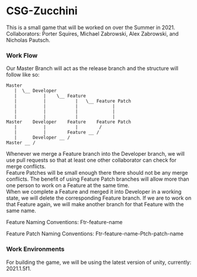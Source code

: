 # CSG-Zucchini
This is a small game that will be worked on over the Summer in 2021.<br/>
Collaborators: Porter Squires, Michael Zabrowski, Alex Zabrowski, and Nicholas Pautsch.


### Work Flow

Our Master Branch will act as the release branch and the structure will follow like so:
```
Master
   |  \__ Developer
   |          |    \__ Feature
   |          |           |   \__ Feature Patch
   |          |           |             |
   |          |           |             |
   |          |           |             |
Master    Developer    Feature    Feature Patch
   |          |           |        /
   |          |        Feature __ /
   |      Developer __ /
Master __ /
```
Whenever we merge a Feature branch into the Developer branch, we will use pull requests so that at least one other collaborator can check for merge conflicts. <br/>
Feature Patches will be small enough there there should not be any merge conflicts. The benefit of using Feature Patch branches will allow more than one person to work on a Feature at the same time.<br/>
When we complete a Feature and merged it into Developer in a working state, we will delete the corresponding Feature branch. If we are to work on that Feature again, we will make another branch for that Feature with the same name.<br/>

Feature Naming Conventions:
Ftr-feature-name

Feature Patch Naming Conventions:
Ftr-feature-name-Ptch-patch-name


### Work Environments

For building the game, we will be using the latest version of unity, currently: 2021.1.5f1.



